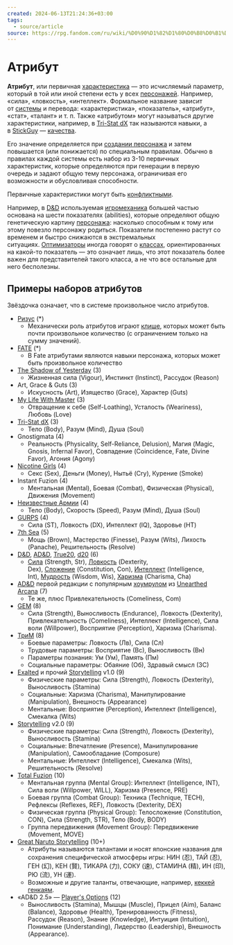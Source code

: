 ```yaml
---
created: 2024-06-13T21:24:36+03:00
tags:
  - source/article
source: https://rpg.fandom.com/ru/wiki/%D0%90%D1%82%D1%80%D0%B8%D0%B1%D1%83%D1%82
---
```


# Атрибут

**Атрибут**, или первичная [характеристика](https://rpg.fandom.com/ru/wiki/%D0%A5%D0%B0%D1%80%D0%B0%D0%BA%D1%82%D0%B5%D1%80%D0%B8%D1%81%D1%82%D0%B8%D0%BA%D0%B0 "Характеристика") — это исчисляемый параметр, который в той или иной степени есть у всех [персонажей](https://rpg.fandom.com/ru/wiki/%D0%9F%D0%B5%D1%80%D1%81%D0%BE%D0%BD%D0%B0%D0%B6 "Персонаж"). Например, «сила», «ловкость», «интеллект». Формальное название зависит от [системы](https://rpg.fandom.com/ru/wiki/%D0%A1%D0%B8%D1%81%D1%82%D0%B5%D0%BC%D0%B0 "Система") и перевода: «характеристика», «показатель», «атрибут», «стат», «талант» и т. п. Также «атрибутом» могут называться другие характеристики, например, в [Tri-Stat dX](https://rpg.fandom.com/ru/wiki/Tri-Stat_dX "Tri-Stat dX") так называются навыки, а в [StickGuy](https://rpg.fandom.com/ru/wiki/StickGuy "StickGuy") — [качества](https://rpg.fandom.com/ru/wiki/%D0%9A%D0%B0%D1%87%D0%B5%D1%81%D1%82%D0%B2%D0%B0 "Качества").

Его значение определяется при [создании персонажа](https://rpg.fandom.com/ru/wiki/%D0%A1%D0%BE%D0%B7%D0%B4%D0%B0%D0%BD%D0%B8%D0%B5_%D0%BF%D0%B5%D1%80%D1%81%D0%BE%D0%BD%D0%B0%D0%B6%D0%B0 "Создание персонажа") и затем повышается (или понижается) по специальным правилам. Обычно в правилах каждой системы есть набор из 3-10 первичных характеристик, которые определяются при генерации в первую очередь и задают общую тему персонажа, ограничивая его возможности и обусловливая способности.

Первичные характеристики могут быть [конфликтными](https://rpg.fandom.com/ru/wiki/%D0%9A%D0%BE%D0%BD%D1%84%D0%BB%D0%B8%D0%BA%D1%82%D0%BD%D0%B0%D1%8F_%D1%85%D0%B0%D1%80%D0%B0%D0%BA%D1%82%D0%B5%D1%80%D0%B8%D1%81%D1%82%D0%B8%D0%BA%D0%B0 "Конфликтная характеристика").

Например, в [D&D](https://rpg.fandom.com/ru/wiki/D%26D "D&D") используемая [игромеханика](https://rpg.fandom.com/ru/wiki/%D0%98%D0%B3%D1%80%D0%BE%D0%BC%D0%B5%D1%85%D0%B0%D0%BD%D0%B8%D0%BA%D0%B0 "Игромеханика") большей частью основана на шести показателях (abilities), которые определяют общую генетическую картину [персонажа](https://rpg.fandom.com/ru/wiki/%D0%9F%D0%B5%D1%80%D1%81%D0%BE%D0%BD%D0%B0%D0%B6 "Персонаж"): насколько способным к тому или этому повезло персонажу родиться. Показатели постепенно растут со временем и быстро снижаются в экстремальных ситуациях. [Оптимизаторы](https://rpg.fandom.com/ru/wiki/%D0%9E%D0%BF%D1%82%D0%B8%D0%BC%D0%B8%D0%B7%D0%B0%D1%82%D0%BE%D1%80%D1%81%D1%82%D0%B2%D0%BE "Оптимизаторство") иногда говорят о [классах](https://rpg.fandom.com/ru/wiki/%D0%9A%D0%BB%D0%B0%D1%81%D1%81 "Класс"), ориентированных на какой-то показатель — это означает лишь, что этот показатель более важен для представителей такого класса, а не что все остальные для него бесполезны.

## Примеры наборов атрибутов

Звёздочка означает, что в системе произвольное число атрибутов.

- [Ризус](https://rpg.fandom.com/ru/wiki/%D0%A0%D0%B8%D0%B7%D1%83%D1%81 "Ризус") (*)
    - Механически роль атрибутов играют [клише](https://rpg.fandom.com/ru/wiki/%D0%9A%D0%BB%D0%B8%D1%88%D0%B5 "Клише"), которых может быть почти произвольное количество (с ограничением только на сумму значений).
- [FATE](https://rpg.fandom.com/ru/wiki/FATE "FATE") (*)
    - В Fate атрибутами являются навыки персонажа, которых может быть произвольное количество
- [The Shadow of Yesterday](https://rpg.fandom.com/ru/wiki/The_Shadow_of_Yesterday "The Shadow of Yesterday") (3)
    - Жизненная сила (Vigour), Инстинкт (Instinct), Рассудок (Reason)
- Art, Grace & Guts (3)
    - Искусность (Art), Изящество (Grace), Характер (Guts)
- [My Life With Master](https://rpg.fandom.com/ru/wiki/My_Life_With_Master "My Life With Master") (3)
    - Отвращение к себе (Self-Loathing), Усталость (Weariness), Любовь (Love)
- [Tri-Stat dX](https://rpg.fandom.com/ru/wiki/Tri-Stat_dX "Tri-Stat dX") (3)
    - Тело (Body), Разум (Mind), Душа (Soul)
- Gnostigmata (4)
    - Реальность (Physicality, Self-Reliance, Delusion), Магия (Magic, Gnosis, Infernal Favor), Совпадение (Coincidence, Fate, Divine Favor), Агония (Agony)
- [Nicotine Girls](https://rpg.fandom.com/ru/wiki/Nicotine_Girls "Nicotine Girls") (4)
    - Секс (Sex), Деньги (Money), Нытьё (Cry), Курение (Smoke)
- Instant Fuzion (4)
    - Ментальная (Mental), Боевая (Combat), Физическая (Physical), Движения (Movement)
- [Неизвестные Армии](https://rpg.fandom.com/ru/wiki/%D0%9D%D0%B5%D0%B8%D0%B7%D0%B2%D0%B5%D1%81%D1%82%D0%BD%D1%8B%D0%B5_%D0%90%D1%80%D0%BC%D0%B8%D0%B8 "Неизвестные Армии") (4)
    - Тело (Body), Скорость (Speed), Разум (Mind), Душа (Soul)
- [GURPS](https://rpg.fandom.com/ru/wiki/GURPS "GURPS") (4)
    - Сила (ST), Ловкость (DX), Интеллект (IQ), Здоровье (HT)
- [7th Sea](https://rpg.fandom.com/ru/wiki/7th_Sea "7th Sea") (5)
    - Мощь (Brown), Мастерство (Finesse), Разум (Wits), Лихость (Panaсhe), Решительность (Resolve)
- [D&D](https://rpg.fandom.com/ru/wiki/D%26D "D&D"), [AD&D](https://rpg.fandom.com/ru/wiki/AD%26D "AD&D"), [True20](https://rpg.fandom.com/ru/wiki/True20 "True20"), [d20](https://rpg.fandom.com/ru/wiki/%D0%A1%D0%B8%D1%81%D1%82%D0%B5%D0%BC%D0%B0_d20 "Система d20") (6)
    - [Сила](https://rpg.fandom.com/ru/wiki/%D0%A1%D0%B8%D0%BB%D0%B0 "Сила") (Strength, Str), [Ловкость](https://rpg.fandom.com/ru/wiki/%D0%9B%D0%BE%D0%B2%D0%BA%D0%BE%D1%81%D1%82%D1%8C "Ловкость") (Dexterity, Dex), [Сложение](https://rpg.fandom.com/ru/wiki/%D0%A1%D0%BB%D0%BE%D0%B6%D0%B5%D0%BD%D0%B8%D0%B5 "Сложение") (Constitution, Con), [Интеллект](https://rpg.fandom.com/ru/wiki/%D0%98%D0%BD%D1%82%D0%B5%D0%BB%D0%BB%D0%B5%D0%BA%D1%82 "Интеллект") (Intelligence, Int), [Мудрость](https://rpg.fandom.com/ru/wiki/%D0%9C%D1%83%D0%B4%D1%80%D0%BE%D1%81%D1%82%D1%8C "Мудрость") (Wisdom, Wis), [Харизма](https://rpg.fandom.com/ru/wiki/%D0%A5%D0%B0%D1%80%D0%B8%D0%B7%D0%BC%D0%B0 "Харизма") (Charisma, Cha)
- [AD&D](https://rpg.fandom.com/ru/wiki/AD%26D "AD&D") первой редакции с популярным [хоумрулом](https://rpg.fandom.com/ru/wiki/%D0%A5%D0%BE%D1%83%D0%BC%D1%80%D1%83%D0%BB "Хоумрул") из [Unearthed Arcana](https://dungeons.fandom.com/wiki/Unearthed_Arcana_(1985) "w:c:dnd:Unearthed Arcana (1985)") (7)
    - Те же, плюс Привлекательность (Comeliness, Com)
- [GEM](https://rpg.fandom.com/ru/wiki/GEM "GEM") (8)
    - Сила (Strength), Выносливость (Endurance), Ловкость (Dexterity), Привлекательность (Comeliness), Интеллект (Intelligence), Сила воли (Willpower), Восприятие (Perception), Харизма (Charisma).
- [ТриМ](https://rpg.fandom.com/ru/wiki/%D0%A2%D1%80%D0%B8%D0%9C "ТриМ") (8)
    - Боевые параметры: Ловкость (Лв), Сила (Сл)
    - Трудовые параметры: Восприятие (Вс), Выносливость (Вн)
    - Параметры познания: Ум (Ум), Память (Пм)
    - Социальные параметры: Обаяние (Об), Здравый смысл (ЗС)
- [Exalted](https://rpg.fandom.com/ru/wiki/Exalted "Exalted") и прочий [Storytelling](https://rpg.fandom.com/ru/wiki/Storytelling "Storytelling") v1.0 (9)
    - Физические параметры: Сила (Strength), Ловкость (Dexterity), Выносливость (Stamina)
    - Социальные: Харизма (Charisma), Манипулирование (Manipulation), Внешность (Appearance)
    - Ментальные: Восприятие (Perception), Интеллект (Intelligence), Смекалка (Wits)
- [Storytelling](https://rpg.fandom.com/ru/wiki/Storytelling "Storytelling") v2.0 (9)
    - Физические параметры: Сила (Strength), Ловкость (Dexterity), Выносливость (Stamina)
    - Социальные: Впечатление (Presence), Манипулирование (Manipulation), Самообладание (Composure)
    - Ментальные: Интеллект (Intelligence), Смекалка (Wits), Решительность (Resolve)
- [Total Fuzion](https://rpg.fandom.com/ru/wiki/Fuzion "Fuzion") (10)
    - Ментальная группа (Mental Group): Интеллект (Intelligence, INT), Сила воли (Willpower, WILL), Харизма (Presence, PRE)
    - Боевая группа (Combat Group): Техника (Technique, TECH), Рефлексы (Reflexes, REF), Ловкость (Dexterity, DEX)
    - Физическая группа (Physical Group): Телосложение (Constitution, CON), Сила (Strength, STR), Тело (Body, BODY)
    - Группа передвижения (Movement Group): Передвижение (Movement, MOVE)
- [Great Naruto Storytelling](https://rpg.fandom.com/ru/wiki/Great_Naruto_Storytelling "Great Naruto Storytelling") (10+)
    - Атрибуты называются талантами и носят японские названия для сохранения специфической атмосферы игры: НИН (忍), ТАЙ (忍), ГЕН (幻), КЕН (賢), ТИКАРА (力), СОКУ (速), СТАМИНА (精), ИН (印), РЮ (流), УН (運).
    - Возможные и другие таланты, отвечающие, например, [кеккей генкаям](https://naruto.fandom.com/wiki/Kekkei_Genkai "w:c:naruto:Kekkei Genkai").
- «AD&D 2.5» — [Player's Options](https://rpg.fandom.com/ru/wiki/Player%27s_Options "Player's Options") (12)
    - Выносливость (Stamina), Мышцы (Muscle), Прицел (Aim), Баланс (Balance), Здоровье (Health), Тренированность (Fitness), Рассудок (Reason), Знание (Knowledge), Интуиция (Intuition), Понимание (Understanding), Лидерство (Leadership), Внешность (Appearance).